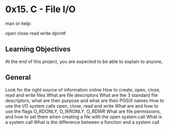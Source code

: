 <h1>0x15. C - File I/O</h1>

<p>
man or help:

open
close
read
write
dprintf


<h2>Learning Objectives</h2>
At the end of this project, you are expected to be able to explain to anyone,

<h2>General</h2>
Look for the right source of information online
How to create, open, close, read and write files
What are file descriptors
What are the 3 standard file descriptors, what are their purpose and what are their POSIX names
How to use the I/O system calls open, close, read and write
What are and how to use the flags O_RDONLY, O_WRONLY, O_RDWR
What are file permissions, and how to set them when creating a file with the open system call
What is a system call
What is the difference between a function and a system call
